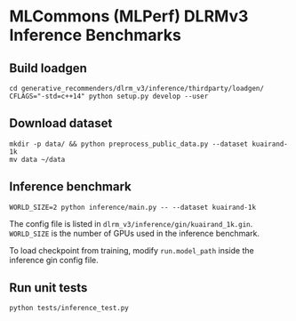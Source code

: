 # MLCommons (MLPerf) DLRMv3 Inference Benchmarks

## Build loadgen
```
cd generative_recommenders/dlrm_v3/inference/thirdparty/loadgen/
CFLAGS="-std=c++14" python setup.py develop --user
```

## Download dataset
```
mkdir -p data/ && python preprocess_public_data.py --dataset kuairand-1k
mv data ~/data
```

## Inference benchmark
```
WORLD_SIZE=2 python inference/main.py -- --dataset kuairand-1k
```
The config file is listed in `dlrm_v3/inference/gin/kuairand_1k.gin`. `WORLD_SIZE` is the number of GPUs used in the inference benchmark.

To load checkpoint from training, modify `run.model_path` inside the inference gin config file.

## Run unit tests

```
python tests/inference_test.py
```
